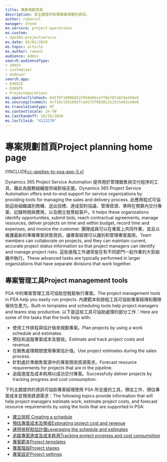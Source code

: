 ```yaml
---
title: 專案規劃首頁
description: 本主題提供有關專案規劃的資訊。
author: ruhercul
manager: kfend
ms.service: project-operations
ms.custom:
- dyn365-projectservice
ms.date: 03/01/2019
ms.topic: article
ms.author: rumant
audience: Admin
search.audienceType:
- admin
- customizer
- enduser
search.app:
- D365CE
- D365PS
- ProjectOperations
ms.openlocfilehash: 645f9f1009bb52f6584bbce7f8ef07a033e450e9
ms.sourcegitcommit: 4cf1dc1561b92fca4175f0b3813133c5e63ce8e6
ms.translationtype: HT
ms.contentlocale: zh-TW
ms.lasthandoff: 10/28/2020
ms.locfileid: "4123278"
---
```

# <a name="project-planning-home-page"></a><span data-ttu-id="9453c-103">專案規劃首頁</span><span class="sxs-lookup"><span data-stu-id="9453c-103">Project planning home page</span></span>

[!INCLUDE[cc-applies-to-psa-app-3.x](../includes/cc-applies-to-psa-app-3x.md)]

<span data-ttu-id="9453c-104">Dynamics 365 Project Service Automation 提供用於管理銷售與交付程序的工具，藉此為服務組織提供端對端支援。</span><span class="sxs-lookup"><span data-stu-id="9453c-104">Dynamics 365 Project Service Automation offers end-to-end support for service organizations by providing tools for managing the sales and delivery process.</span></span> <span data-ttu-id="9453c-105">此應用程式可協助這些組織識別商機、送出投標、達成契約協議、管理資源、準時在預算內交付專案、記錄時間與費用，以及開立發票給客戶。</span><span class="sxs-lookup"><span data-stu-id="9453c-105">It helps these organizations identify opportunities, submit bids, reach contractual agreements, manage resources, deliver projects on time and within budget, record time and expenses, and invoice the customer.</span></span> <span data-ttu-id="9453c-106">團隊成員可以在專案上共同作業，並且以維護最新的準確專案狀態資訊，讓專案經理可以識別和管理專案風險。</span><span class="sxs-lookup"><span data-stu-id="9453c-106">Team members can collaborate on projects, and they can maintain current, accurate project status information so that project managers can identify and manage project risks.</span></span> <span data-ttu-id="9453c-107">這些進階工作通常是在有不同部門一起作業的大型組織中執行。</span><span class="sxs-lookup"><span data-stu-id="9453c-107">These advanced tasks are typically performed in larger organizations that have separate divisions that work together.</span></span>

## <a name="project-management-tools"></a><span data-ttu-id="9453c-108">專案管理工具</span><span class="sxs-lookup"><span data-stu-id="9453c-108">Project management tools</span></span>

<span data-ttu-id="9453c-109">PSA 中的專案管理工具可協助您輕鬆執行專案。</span><span class="sxs-lookup"><span data-stu-id="9453c-109">The project management tools in PSA help you easily run projects.</span></span> <span data-ttu-id="9453c-110">內建範本和排程工具可協助專案經理和團隊保持生產力。</span><span class="sxs-lookup"><span data-stu-id="9453c-110">Built-in templates and scheduling tools help project managers and teams stay productive.</span></span> <span data-ttu-id="9453c-111">以下是這些工具可協助處理的部分工作：</span><span class="sxs-lookup"><span data-stu-id="9453c-111">Here are some of the tasks that the tools help with:</span></span>

- <span data-ttu-id="9453c-112">使用工作排程與估計值來規劃專案。</span><span class="sxs-lookup"><span data-stu-id="9453c-112">Plan projects by using a work schedule and estimates.</span></span>
- <span data-ttu-id="9453c-113">預估和追蹤專案成本及營收。</span><span class="sxs-lookup"><span data-stu-id="9453c-113">Estimate and track project costs and revenue.</span></span>
- <span data-ttu-id="9453c-114">在銷售處理期間使用專案估計值。</span><span class="sxs-lookup"><span data-stu-id="9453c-114">Use project estimates during the sales process.</span></span>
- <span data-ttu-id="9453c-115">針對處於準銷售案源中的專案預測資源需求。</span><span class="sxs-lookup"><span data-stu-id="9453c-115">Forecast resource requirements for projects that are in the pipeline.</span></span>
- <span data-ttu-id="9453c-116">追蹤進度及成本耗用以成功交付專案。</span><span class="sxs-lookup"><span data-stu-id="9453c-116">Successfully deliver projects by tracking progress and cost consumption.</span></span>

<span data-ttu-id="9453c-117">下列主題提供的資訊可協助專案經理使用 PSA 所支援的工具，預估工作、預估專案成本並預測資源需求：</span><span class="sxs-lookup"><span data-stu-id="9453c-117">The following topics provide information that will help project managers estimate work, estimate project costs, and forecast resource requirements by using the tools that are supported in PSA:</span></span>

- [<span data-ttu-id="9453c-118">建立排程 </span><span class="sxs-lookup"><span data-stu-id="9453c-118">Creating a schedule</span></span>](project-creating.md)
- [<span data-ttu-id="9453c-119">預估專案成本及營收</span><span class="sxs-lookup"><span data-stu-id="9453c-119">Estimating project cost and revenue</span></span>](project-estimating.md)
- [<span data-ttu-id="9453c-120">運用排程和估計值</span><span class="sxs-lookup"><span data-stu-id="9453c-120">Leveraging the schedule and estimates</span></span>](project-leveraging.md)
- [<span data-ttu-id="9453c-121">追蹤專案進度及成本耗用</span><span class="sxs-lookup"><span data-stu-id="9453c-121">Tracking project progress and cost consumption</span></span>](project-tracking.md)
- [<span data-ttu-id="9453c-122">專案範本</span><span class="sxs-lookup"><span data-stu-id="9453c-122">Project templates</span></span>](project-templates.md)
- [<span data-ttu-id="9453c-123">專案階段</span><span class="sxs-lookup"><span data-stu-id="9453c-123">Project stages</span></span>](project-stages.md)
- [<span data-ttu-id="9453c-124">專案設定</span><span class="sxs-lookup"><span data-stu-id="9453c-124">Project settings</span></span>](project-settings.md)
